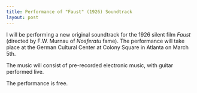 ```yaml
---
title: Performance of "Faust" (1926) Soundtrack
layout: post
---
```


I will be performing a new original soundtrack for the 1926 silent film _Faust_ (directed by F.W. Murnau of _Nosferatu_ fame). The performance will take place at the German Cultural Center at Colony Square in Atlanta on March 5th.

The music will consist of pre-recorded electronic music, with guitar performed live.

The performance is free.


